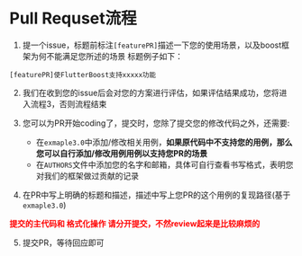 # Pull Requset流程

1. 提一个issue，标题前标注`[featurePR]`描述一下您的使用场景，以及boost框架为何不能满足您所述的场景
   标题例子如下：
```
[featurePR]使FlutterBoost支持xxxxx功能
```

2. 我们在收到您的issue后会对您的方案进行评估，如果评估结果成功，您将进入流程3，否则流程结束
   
3. 您可以为PR开始coding了，提交时，您除了提交您的修改代码之外，还需要:
   - 在`exmaple3.0`中添加/修改相关用例，**如果原代码中不支持您的用例，那么您可以自行添加/修改用例用例以支持您PR的场景**
   - 在`AUTHORS`文件中添加您的名字和邮箱，具体可自行查看书写格式，表明您对我们的框架做过贡献的记录

4. 在PR中写上明确的标题和描述，描述中写上您PR的这个用例的复现路径(基于`exmaple3.0`)
  
**<font color='red'> 提交的主代码和 格式化操作 请分开提交，不然review起来是比较麻烦的 </font>**


5. 提交PR，等待回应即可


